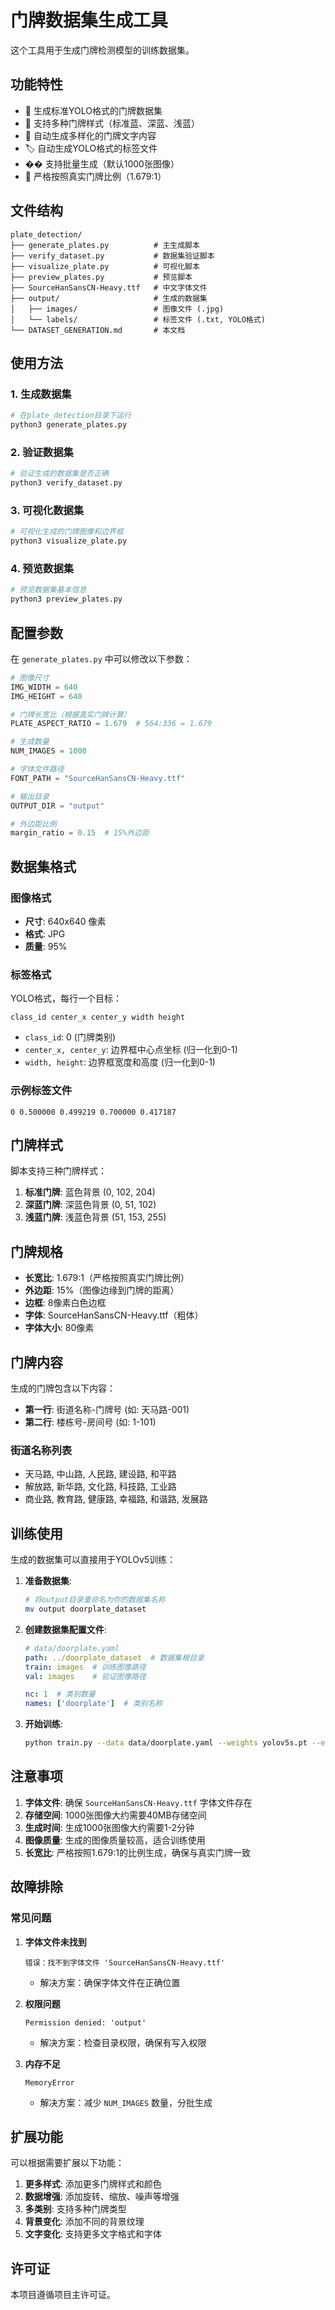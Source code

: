 # 门牌数据集生成工具

这个工具用于生成门牌检测模型的训练数据集。

## 功能特性

- 🎯 生成标准YOLO格式的门牌数据集
- 🎨 支持多种门牌样式（标准蓝、深蓝、浅蓝）
- 📝 自动生成多样化的门牌文字内容
- 🏷️ 自动生成YOLO格式的标签文件
- �� 支持批量生成（默认1000张图像）
- 📏 严格按照真实门牌比例（1.679:1）

## 文件结构

```
plate_detection/
├── generate_plates.py          # 主生成脚本
├── verify_dataset.py           # 数据集验证脚本
├── visualize_plate.py          # 可视化脚本
├── preview_plates.py           # 预览脚本
├── SourceHanSansCN-Heavy.ttf   # 中文字体文件
├── output/                     # 生成的数据集
│   ├── images/                 # 图像文件 (.jpg)
│   └── labels/                 # 标签文件 (.txt, YOLO格式)
└── DATASET_GENERATION.md       # 本文档
```

## 使用方法

### 1. 生成数据集

```bash
# 在plate_detection目录下运行
python3 generate_plates.py
```

### 2. 验证数据集

```bash
# 验证生成的数据集是否正确
python3 verify_dataset.py
```

### 3. 可视化数据集

```bash
# 可视化生成的门牌图像和边界框
python3 visualize_plate.py
```

### 4. 预览数据集

```bash
# 预览数据集基本信息
python3 preview_plates.py
```

## 配置参数

在 `generate_plates.py` 中可以修改以下参数：

```python
# 图像尺寸
IMG_WIDTH = 640
IMG_HEIGHT = 640

# 门牌长宽比（根据真实门牌计算）
PLATE_ASPECT_RATIO = 1.679  # 564:336 = 1.679

# 生成数量
NUM_IMAGES = 1000

# 字体文件路径
FONT_PATH = "SourceHanSansCN-Heavy.ttf"

# 输出目录
OUTPUT_DIR = "output"

# 外边距比例
margin_ratio = 0.15  # 15%外边距
```

## 数据集格式

### 图像格式
- **尺寸**: 640x640 像素
- **格式**: JPG
- **质量**: 95%

### 标签格式
YOLO格式，每行一个目标：
```
class_id center_x center_y width height
```

- `class_id`: 0 (门牌类别)
- `center_x, center_y`: 边界框中心点坐标 (归一化到0-1)
- `width, height`: 边界框宽度和高度 (归一化到0-1)

### 示例标签文件
```
0 0.500000 0.499219 0.700000 0.417187
```

## 门牌样式

脚本支持三种门牌样式：

1. **标准门牌**: 蓝色背景 (0, 102, 204)
2. **深蓝门牌**: 深蓝色背景 (0, 51, 102)
3. **浅蓝门牌**: 浅蓝色背景 (51, 153, 255)

## 门牌规格

- **长宽比**: 1.679:1（严格按照真实门牌比例）
- **外边距**: 15%（图像边缘到门牌的距离）
- **边框**: 8像素白色边框
- **字体**: SourceHanSansCN-Heavy.ttf（粗体）
- **字体大小**: 80像素

## 门牌内容

生成的门牌包含以下内容：

- **第一行**: 街道名称-门牌号 (如: 天马路-001)
- **第二行**: 楼栋号-房间号 (如: 1-101)

### 街道名称列表
- 天马路, 中山路, 人民路, 建设路, 和平路
- 解放路, 新华路, 文化路, 科技路, 工业路
- 商业路, 教育路, 健康路, 幸福路, 和谐路, 发展路

## 训练使用

生成的数据集可以直接用于YOLOv5训练：

1. **准备数据集**:
   ```bash
   # 将output目录重命名为你的数据集名称
   mv output doorplate_dataset
   ```

2. **创建数据集配置文件**:
   ```yaml
   # data/doorplate.yaml
   path: ../doorplate_dataset  # 数据集根目录
   train: images  # 训练图像路径
   val: images    # 验证图像路径
   
   nc: 1  # 类别数量
   names: ['doorplate']  # 类别名称
   ```

3. **开始训练**:
   ```bash
   python train.py --data data/doorplate.yaml --weights yolov5s.pt --epochs 100
   ```

## 注意事项

1. **字体文件**: 确保 `SourceHanSansCN-Heavy.ttf` 字体文件存在
2. **存储空间**: 1000张图像大约需要40MB存储空间
3. **生成时间**: 生成1000张图像大约需要1-2分钟
4. **图像质量**: 生成的图像质量较高，适合训练使用
5. **长宽比**: 严格按照1.679:1的比例生成，确保与真实门牌一致

## 故障排除

### 常见问题

1. **字体文件未找到**
   ```
   错误：找不到字体文件 'SourceHanSansCN-Heavy.ttf'
   ```
   - 解决方案：确保字体文件在正确位置

2. **权限问题**
   ```
   Permission denied: 'output'
   ```
   - 解决方案：检查目录权限，确保有写入权限

3. **内存不足**
   ```
   MemoryError
   ```
   - 解决方案：减少 `NUM_IMAGES` 数量，分批生成

## 扩展功能

可以根据需要扩展以下功能：

1. **更多样式**: 添加更多门牌样式和颜色
2. **数据增强**: 添加旋转、缩放、噪声等增强
3. **多类别**: 支持多种门牌类型
4. **背景变化**: 添加不同的背景纹理
5. **文字变化**: 支持更多文字格式和字体

## 许可证

本项目遵循项目主许可证。 